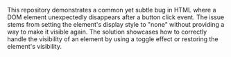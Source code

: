 This repository demonstrates a common yet subtle bug in HTML where a DOM element unexpectedly disappears after a button click event. The issue stems from setting the element's display style to "none" without providing a way to make it visible again.  The solution showcases how to correctly handle the visibility of an element by using a toggle effect or restoring the element's visibility.